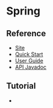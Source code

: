 # Spring
## Reference
- [Site]()
- [Quick Start]()
- [User Guide]()
- [API Javadoc]()

## Tutorial
-

## 

